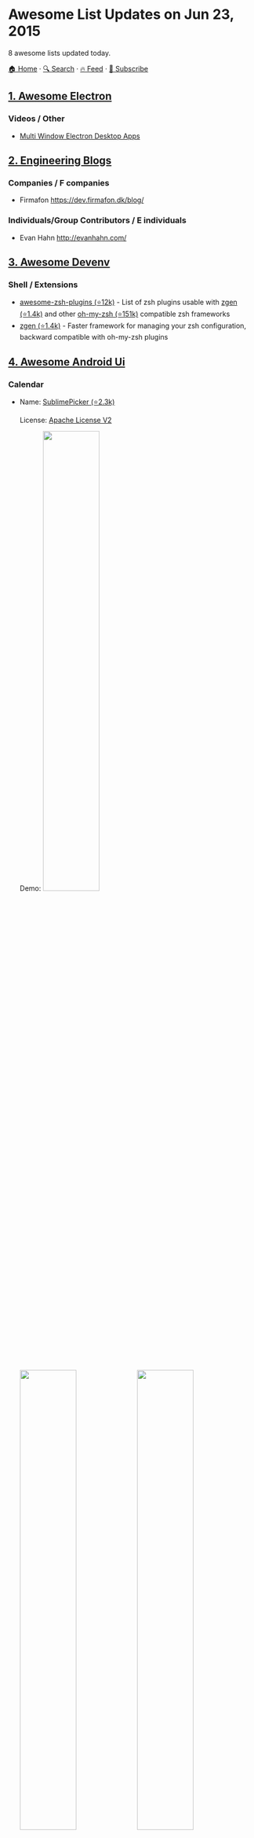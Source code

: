 # Awesome List Updates on Jun 23, 2015

8 awesome lists updated today.

[🏠 Home](/README.md) · [🔍 Search](https://test.trackawesomelist.com/search/) · [🔥 Feed](https://test.trackawesomelist.com/feed.xml) · [📮 Subscribe](https://trackawesomelist.us17.list-manage.com/subscribe?u=d2f0117aa829c83a63ec63c2f&id=36a103854c)



## [1. Awesome Electron](/content/sindresorhus/awesome-electron/README.md)

### Videos / Other

*   [Multi Window Electron Desktop Apps](https://www.youtube.com/watch?v=K-H2amwQ_pU)

## [2. Engineering Blogs](/content/kilimchoi/engineering-blogs/README.md)

### Companies / F companies

*   Firmafon <https://dev.firmafon.dk/blog/>

### Individuals/Group Contributors / E individuals

*   Evan Hahn <http://evanhahn.com/>

## [3. Awesome Devenv](/content/jondot/awesome-devenv/README.md)

### Shell / Extensions

*   [awesome-zsh-plugins (⭐12k)](https://github.com/unixorn/awesome-zsh-plugins) - List of zsh plugins usable with [zgen (⭐1.4k)](https://github.com/tarjoilija/zgen) and other [oh-my-zsh (⭐151k)](https://github.com/robbyrussell/oh-my-zsh/) compatible zsh frameworks
*   [zgen (⭐1.4k)](https://github.com/tarjoilija/zgen) - Faster framework for managing your zsh configuration, backward compatible with oh-my-zsh plugins

## [4. Awesome Android Ui](/content/wasabeef/awesome-android-ui/README.md)

### Calendar

- Name: [SublimePicker (⭐2.3k)](https://github.com/vikramkakkar/SublimePicker)

  License: [Apache License V2](https://www.apache.org/licenses/LICENSE-2.0)

  Demo: <img src="https://github.com/wasabeef/awesome-android-ui/raw/master/art/sublimePicker_date.png" width="49%">  <img src="https://github.com/wasabeef/awesome-android-ui/raw/master/art/sublimePicker_time.png" width="49%"> <img src="https://github.com/wasabeef/awesome-android-ui/raw/master/art/sublimePicker_repeat.png" width="49%">


- Name: [MaterialDateTimePicker (⭐4.6k)](https://github.com/wdullaer/MaterialDateTimePicker)

  License: [Apache License V2](https://www.apache.org/licenses/LICENSE-2.0)

  Demo: <img src="https://github.com/wasabeef/awesome-android-ui/raw/master/art/MaterialDateTimePicker_date.png" width="49%">  <img src="https://github.com/wasabeef/awesome-android-ui/raw/master/art/MaterialDateTimePicker_time.png" width="49%">



## [5. Awesome Courses](/content/prakhar1989/awesome-courses/README.md)

### Courses / Systems

*   [6.828](http://pdos.csail.mit.edu/6.828/2014/) **Operating Systems** *MIT* <img src="https://assets-cdn.github.com/images/icons/emoji/unicode/1f4bb.png" width="20" height="20" alt="Assignments" title="Assignments" /> <img src="https://assets-cdn.github.com/images/icons/emoji/unicode/1f4dd.png" width="20" height="20" alt="Lecture Notes" title="Lecture Notes" />
    *   MIT's operating systems course focusing on the fundamentals of OS design including booting, memory management, environments, file systems, multitasking, and more. In a series of lab assignments, you will build JOS, an OS exokernel written in C.
    *   [Assignments](http://pdos.csail.mit.edu/6.828/2014/labguide.html)
    *   [Lectures](http://pdos.csail.mit.edu/6.828/2014/schedule.html)
    *   [Videos](http://pdos.csail.mit.edu/6.828/2011/schedule.html) Note: These are student recorded cam videos of the 2011 course. The videos  explain a lot of concepts required for the labs and assignments.

## [6. Awesome Swift](/content/matteocrippa/awesome-swift/README.md)

### UI / Barcode

*   [GaugeKit (⭐1k)](https://github.com/skywinder/GaugeKit) - Customizable gauges. Easy reproduce Apple's style gauges.

## [7. Awesome Flexbox](/content/afonsopacifer/awesome-flexbox/README.md)

### Books

*   [CSS3 Layout Modules 2nd Edition - Rachel Andrew](http://rachelandrew.co.uk/books/css3-layout-modules)

## [8. Awesome Ruby](/content/markets/awesome-ruby/README.md)

### Caching

*   [Second Level Cache (⭐392)](https://github.com/hooopo/second_level_cache) - Write-Through and Read-Through caching library for ActiveRecord 4.

---

- Prev: [Jun 24, 2015](/content/2015/06/24/README.md)
- Next: [Jun 22, 2015](/content/2015/06/22/README.md)